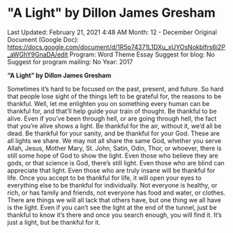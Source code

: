 # "A Light" by Dillon James Gresham

Last Updated: February 21, 2021 4:48 AM
Month: 12 - December
Original Document (Google Doc): https://docs.google.com/document/d/1R5p74371L1DXu_xUYOsNokblfrs6i2P_aWGhY9GnaDA/edit
Program: Word Theme Essay
Suggest for blog: No
Suggest for program mailing: No
Year: 2017

**“A Light” by Dillon James Gresham**

Sometimes it’s hard to be focused on the past, present, and future. So hard that people lose sight of the things left to be grateful for, the reasons to be thankful. Well, let me enlighten you on something every human can be thankful for, and that’ll help guide your train of thought. Be thankful to be alive. Even if you’ve been through hell, or are going through hell, the fact that you’re alive shows a light. Be thankful for the air, without it, we’d all be dead. Be thankful for your sanity, and be thankful for your God. These are all lights we share. We may not all share the same God, whether you serve Allah, Jesus, Mother Mary, St. John, Satin, Odin, Thor, or whoever, there is still some hope of God to show the light. Even those who believe they are gods, or that science is God, there’s still light. Even those who are blind can appreciate that light. Even those who are truly insane will be thankful for life. Once you accept to be thankful for life, it will open your eyes to everything else to be thankful for individually. Not everyone is healthy, or rich, or has family and friends, not everyone has food and water, or clothes. There are things we will all lack that others have, but one thing we all have is the light. Even if you can’t see the light at the end of the tunnel, just be thankful to know it’s there and once you search enough, you will find it. It’s just a light, but be thankful for it.